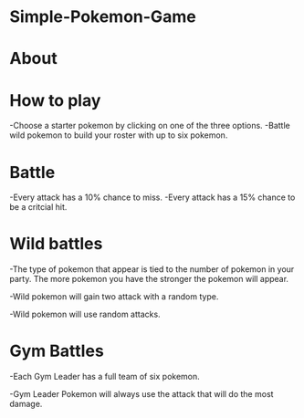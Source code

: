 # Simple-Pokemon-Game

# About


# How to play
-Choose a starter pokemon by clicking on one of the three options.
-Battle wild pokemon to build your roster with up to six pokemon.

# Battle
-Every attack has a 10% chance to miss.
-Every attack has a 15% chance to be a critcial hit.

# Wild battles
-The type of pokemon that appear is tied to the number of pokemon in your party. The more pokemon you have the stronger the pokemon will appear.

-Wild pokemon will gain two attack with a random type.

-Wild pokemon will use random attacks.

# Gym Battles
-Each Gym Leader has a full team of six pokemon.

-Gym Leader Pokemon will always use the attack that will do the most damage.
